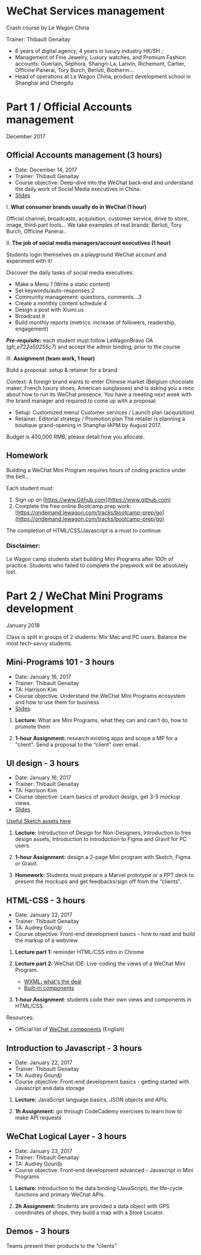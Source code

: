 # WeChat Services management
Crash course by Le Wagon China

Trainer: Thibault Genaitay

- 6 years of digital agency, 4 years in luxury industry HK/SH ;
- Management of Fine Jewelry, Luxury watches, and Premium Fashion accounts: Guerlain, Sephora, Shangri-La, Lanvin, Richemont, Cartier, Officine Panerai, Tory Burch, Berluti, Biotherm...
- Head of operations at Le Wagon China, product development school in Shanghai and Chengdu

# Part 1 / Official Accounts management

December 2017

## Official Accounts management (3 hours)

- Date: December 14, 2017
- Trainer: Thibault Genaitay
- Course objective: Deep-dive into the WeChat back-end and understand the daily work of Social Media executives in China.
- [Slides](https://github.com/tgenaitay/ESSCA/tree/master/1-Official-Accounts)

I. **What consumer brands usually do in WeChat (1 hour)**

Official channel, broadcasts, acquisition, customer service, drive to store, image, third-part tools... We take examples of real brands: Berluti, Tory Burch, Officine Panerai..

II. **The job of social media managers/account executives (1 hour)**

Students login themselves on a playground WeChat account and experiment with it!

Discover the daily tasks of social media executives:
- Make a Menu *1* (Write a static content)
- Set keywords/auto-responses *2*
- Community management: questions, comments...*3*
- Create a monthly content schedule *4*
- Design a post with Xiumi.us
- Broadcast it
- Build monthly reports (metrics: increase of followers, readership, engagement)

***Pre-requisite:*** each student must follow LeWagonBravo OA (*gh_e722a50255c7*) and accept the admin binding, prior to the course

III. **Assignment (team work, 1 hour)**

Build a proposal: setup & retainer for a brand

Context: A foreign brand wants to enter Chinese market (Belgium chocolate maker, French luxury shoes, American sunglasses) and is asking you a reco about how to run its WeChat presence. You have a meeting next week with the brand manager and required to come up with a proposal:
- Setup: Customized menu/ Customer services / Launch plan (acquisition)
- Retainer: Editorial strategy / Promotion plan
The retailer is planning a boutique grand-opening in Shanghai IAPM by August 2017.

Budget is 400,000 RMB, please detail how you allocate.

## Homework
Building a WeChat Mini Program requires hours of coding practice under the belt...

Each student must:

1. Sign up on [https://www.Github.com](https://www.github.com)
2. Complete the free online Bootcamp prep work:
[https://ondemand.lewagon.com/tracks/bootcamp-prep/go](https://ondemand.lewagon.com/tracks/bootcamp-prep/go)

The completion of HTML/CSS/Javascript is a must to continue.

### Disclaimer:
Le Wagon camp students start building Mini Programs after 100h of practice. Students who failed to complete the prepwork will be absolutely lost.

# Part 2 / WeChat Mini Programs development

January 2018

Class is split in groups of 2 students: Mix Mac and PC users. Balance the most tech-savvy students.

## Mini-Programs 101 - 3 hours

- Date: January 16, 2017
- Trainer: Thibault Genaitay
- TA: Harrison Kim
- Course objective: Understand the WeChat Mini Programs ecosystem and how to use them for business
- [Slides](https://github.com/tgenaitay/ESSCA/tree/master/2-Mini-Programs)

1. **Lecture:** What are Mini Programs, what they can and can't do, how to promote them

2. **1-hour Assignment:** research existing apps and scope a MP for a "client". Send a proposal to the “client” over email.

## UI design - 3 hours

- Date: January 16, 2017
- Trainer: Thibault Genaitay
- TA: Harrison Kim
- Course objective: Learn basics of product design, get 3-5 mockup views.
- [Slides](https://github.com/tgenaitay/ESSCA/tree/master/3-UI-Course)

[Useful Sketch assets here](https://github.com/tgenaitay/ESSCA/tree/master/3-UI-Course/Sketch-files)

1. **Lecture:** Introduction of Design for Non-Designers, Introduction to free design assets, Introduction to Introduction to Figma and Gravit for PC users.

2. **1-hour Assignment:** design a 2-page Mini program with Sketch, Figma or Gravit.

3. **Homework:** Students must prepare a Marvel prototype or a PPT deck to present the mockups and get feedbacks/sign off from the “clients”.

## HTML-CSS - 3 hours

- Date: January 22, 2017
- Trainer: Thibault Genaitay
- TA: Audrey Gourdji
- Course objective: Front-end development basics - how to read and build the markup of a webview

1. **Lecture part 1:** reminder HTML/CSS intro in Chrome

2. **Lecture part 2:** WeChat IDE: Live-coding the views of a WeChat Mini Program.
	- [WXML: what's the deal](https://karr.lewagon.com/lectures/front/opt-wx-mini-programs#/7/1)
	- [Built-in components](https://karr.lewagon.com/lectures/front/opt-wx-mini-programs#/9)

3. **1-hour Assignment**: students code their own views and components in HTML/CSS.

Resources:

- Official list of [WeChat components](http://open.wechat.com/cgi-bin/newreadtemplate?t=overseas_open/docs/mini-programs/development/component/index#component_index) (English)

## Introduction to Javascript - 3 hours

- Date: January 22, 2017
- Trainer: Thibault Genaitay
- TA: Audrey Gourdji
- Course objective: Front-end development basics - getting started with Javascript and data storage

1. **Lecture:** JavaScript language basics, JSON objects and APIs.

2. **1h Assignment:** go through CodeCademy exercises to learn how to make API requests

## WeChat Logical Layer - 3 hours

- Date: January 23, 2017
- Trainer: Thibault Genaitay
- TA: Audrey Gourdji
- Course objective: Front-end development advanced - Javascript in Mini Programs

1. **Lecture:** Introduction to the data binding (JavaScript), the life-cycle functions and primary WeChat APIs.

2. **2h Assignment:** Students are provided a data object with GPS coordinates of shops, they build a map with a Store Locator.

## Demos - 3 hours
Teams present their products to the “clients”

